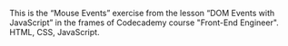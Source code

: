 This is the “Mouse Events” exercise from the lesson “DOM Events with JavaScript” in the frames of Codecademy course "Front-End Engineer".
HTML, CSS, JavaScript.
